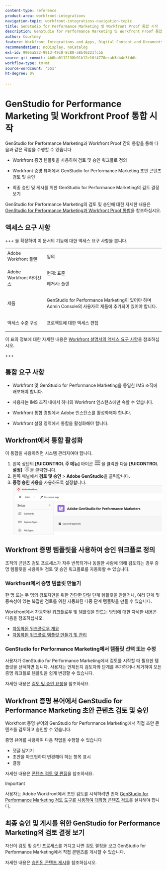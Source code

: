```yaml
---
content-type: reference
product-area: workfront-integrations
navigation-topic: workfront-integrations-navigation-topic
title: GenStudio for Performance Marketing 및 Workfront Proof 통합 시작
description: GenStudio for Performance Marketing 및 Workfront Proof 통합 시작
author: Courtney
feature: Workfront Integrations and Apps, Digital Content and Documents
recommendations: noDisplay, noCatalog
exl-id: 9905a522-9913-49c0-8c80-a8b46221fcbb
source-git-commit: 4b0ba0112138b91b12e10f4770ecab3db4e3fddb
workflow-type: tm+mt
source-wordcount: '551'
ht-degree: 0%

---
```


# GenStudio for Performance Marketing 및 Workfront Proof 통합 시작

GenStudio for Performance Marketing과 Workfront Proof 간의 통합을 통해 다음과 같은 작업을 수행할 수 있습니다

* Workfront 증명 템플릿을 사용하여 검토 및 승인 워크플로 정의

* Workfront 증명 뷰어에서 GenStudio for Performance Marketing 초안 콘텐츠 검토 및 승인

* 최종 승인 및 게시를 위한 GenStudio for Performance Marketing의 검토 결정 보기

GenStudio for Performance Marketing의 검토 및 승인에 대한 자세한 내용은 [GenStudio for Performance Marketing과 Workfront Proof 통합](https://experienceleague.adobe.com/en/docs/genstudio-for-performance-marketing/user-guide/approve/proof-integration)을 참조하십시오.


## 액세스 요구 사항

+++ 을 확장하여 이 문서의 기능에 대한 액세스 요구 사항을 봅니다.

<table style="table-layout:auto"> 
 <col> 
 <col> 
 <tbody> 
 <tr> 
   <td role="rowheader">Adobe Workfront 플랜</td> 
   <td> 
   <p>임의</p> 
   </td> 
  </tr> 
  <tr> 
   <td role="rowheader">Adobe Workfront 라이선스</td> 
   <td> 
   <p>현재: 표준 </p> 
   <p>레거시: 플랜 </p></td> 
  </tr> 
  <tr> 
   <td role="rowheader">제품</td> 
   <td> 
   <p> GenStudio for Performance Marketing이 있어야 하며 Admin Console의 사용자로 제품에 추가되어 있어야 합니다. </p> </td> 
  </tr> 
  <tr> 
   <td role="rowheader">액세스 수준 구성</td> 
   <td> <p>프로젝트에 대한 액세스 편집</p> </td> 
  </tr> 
 </tbody> 
</table>

이 표의 정보에 대한 자세한 내용은 [Workfront 설명서의 액세스 요구 사항](/help/quicksilver/administration-and-setup/add-users/access-levels-and-object-permissions/access-level-requirements-in-documentation.md)을 참조하십시오.

+++


## 통합 요구 사항

* Workfront 및 GenStudio for Performance Marketing을 동일한 IMS 조직에 배포해야 합니다.

* 사용자는 IMS 조직 내에서 하나의 Workfront 인스턴스에만 속할 수 있습니다.

* Workfront 통합 경험에서 Adobe 인스턴스를 활성화해야 합니다.

* Workfront 설정 영역에서 통합을 활성화해야 합니다.


## Workfront에서 통합 활성화

이 통합을 사용하려면 시스템 관리자여야 합니다.

1. 왼쪽 상단의 **[!UICONTROL 주 메뉴]** 아이콘 ![주 메뉴](/help/_includes/assets/main-menu-icon-left-nav.png)을 클릭한 다음 **[!UICONTROL 설정]** ![설정 아이콘](/help/_includes/assets/gear-icon-setup.png)을 클릭합니다.
1. 왼쪽 패널에서 **검토 및 승인** > **Adobe GenStudio**&#x200B;을 클릭합니다.
1. **증명 승인 사용**&#x200B;을 사용하도록 설정합니다.
   ![GenStudio 설정에 대한 증명 사용](assets/enable-proofing-gs.png)

## Workfront 증명 템플릿을 사용하여 승인 워크플로 정의

조직의 콘텐츠 검토 프로세스가 자주 반복되거나 동일한 사람에 의해 검토되는 경우 증명 템플릿을 사용하여 검토 및 승인 워크플로를 자동화할 수 있습니다.

### Workfront에서 증명 템플릿 만들기

한 명 또는 두 명의 검토자만을 위한 간단한 단일 단계 템플릿을 만들거나, 여러 단계 및 종속성이 있는 복잡한 검토를 위한 자동화된 다중 단계 템플릿을 만들 수 있습니다.

Workfront에서 자동화된 워크플로우 및 템플릿을 만드는 방법에 대한 자세한 내용은 다음을 참조하십시오.

* [자동화된 워크플로우 개요](/help/quicksilver/review-and-approve-work/proofing/proofing-overview/automated-workflow.md)
* [자동화된 워크플로 템플릿 만들기 및 관리](/help/quicksilver/administration-and-setup/manage-workfront/configure-proofing/create-manage-automated-workflow-templates.md)

### GenStudio for Performance Marketing에서 템플릿 선택 또는 수정

사용자가 GenStudio for Performance Marketing에서 검토를 시작할 때 필요한 템플릿을 선택하면 됩니다. 사용자는 언제든지 검토자와 단계를 추가하거나 제거하여 모든 증명 워크플로 템플릿을 쉽게 변경할 수 있습니다.

자세한 내용은 [검토 및 승인 요청](https://experienceleague.adobe.com/en/docs/genstudio-for-performance-marketing/user-guide/approve/request-review)을 참조하세요.

## Workfront 증명 뷰어에서 GenStudio for Performance Marketing 초안 콘텐츠 검토 및 승인

Workfront 증명 뷰어의 GenStudio for Performance Marketing에서 직접 초안 콘텐츠를 검토하고 승인할 수 있습니다.

증명 뷰어를 사용하여 다음 작업을 수행할 수 있습니다

* 댓글 남기기
* 초안을 마크업하여 변경해야 하는 항목 표시
* 결정

자세한 내용은 [콘텐츠 검토 및 편집](https://experienceleague.adobe.com/en/docs/genstudio-for-performance-marketing/user-guide/approve/review-and-edit)을 참조하세요.


>[!IMPORTANT]
>
>사용자는 Adobe Workfront에서 초안 검토를 시작하려면 먼저 [GenStudio for Performance Marketing 검토 도구를 사용하여 대화형 콘텐츠 검토](/help/quicksilver/review-and-approve-work/proofing/reviewing-proofs-within-workfront/review-a-proof/review-proof-in-web-viewer-extension.md)를 설치해야 합니다.


## 최종 승인 및 게시를 위한 GenStudio for Performance Marketing의 검토 결정 보기

자산이 검토 및 승인 프로세스를 거치고 나면 검토 결정을 보고 GenStudio for Performance Marketing에서 직접 콘텐츠를 게시할 수 있습니다.

자세한 내용은 [승인된 콘텐츠 게시](https://experienceleague.adobe.com/en/docs/genstudio-for-performance-marketing/user-guide/approve/publish-content)를 참조하십시오.
